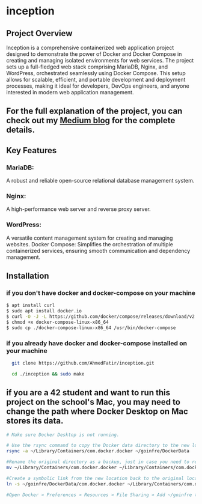 
# inception

## Project Overview

Inception is a comprehensive containerized web application project designed to demonstrate the power of Docker and Docker Compose in creating and managing isolated environments for web services. The project sets up a full-fledged web stack comprising MariaDB, Nginx, and WordPress, orchestrated seamlessly using Docker Compose.
This setup allows for scalable, efficient, and portable development and deployment processes, making it ideal for developers, DevOps engineers, and anyone interested in modern web application management.

## For the full explanation of the project, you can check out my [Medium blog](https://medium.com/@afatir.ahmedfatir/unveiling-42-the-network-inception-a-dive-into-docker-and-docker-compose-cfda98d9f4ac) for the complete details.

## Key Features
### MariaDB:
A robust and reliable open-source relational database management system.
### Nginx:
A high-performance web server and reverse proxy server.
### WordPress:
A versatile content management system for creating and managing websites.
Docker Compose: Simplifies the orchestration of multiple containerized services, ensuring smooth communication and dependency management.

## Installation

### if you don't have docker and docker-compose on your machine
```bash
$ apt install curl
$ sudo apt install docker.io
$ curl -O -J -L https://github.com/docker/compose/releases/download/v2.11.2/docker-compose-linux-x86_64
$ chmod +x docker-compose-linux-x86_64
$ sudo cp ./docker-compose-linux-x86_64 /usr/bin/docker-compose
```

### if you already have docker and docker-compose installed on your machine
```bash
  git clone https://github.com/AhmedFatir/inception.git
```
```bash
  cd ./inception && sudo make
```
## if you are a 42 student and want to run this project on the school's Mac, you may need to change the path where Docker Desktop on Mac stores its data.
```bash
# Make sure Docker Desktop is not running.

# Use the rsync command to copy the Docker data directory to the new location
rsync -a ~/Library/Containers/com.docker.docker ~/goinfre/DockerData

#Rename the original directory as a backup, just in case you need to revert
mv ~/Library/Containers/com.docker.docker ~/Library/Containers/com.docker.docker.backup

#Create a symbolic link from the new location back to the original location
ln -s ~/goinfre/DockerData/com.docker.docker ~/Library/Containers/com.docker.docker

#Open Docker > Preferences > Resources > File Sharing > Add ~/goinfre to Shared Paths
```
